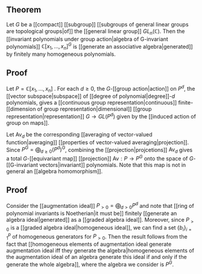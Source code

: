 ## Theorem
Let $G$ be a [[compact]] [[subgroup]] [[subgroups of general linear groups are topological groups|of]] the [[general linear group]] $GL_n(\mathbb C)$. Then the [[invariant polynomials under group action|algebra of G-invariant polynomials]] $\mathbb C[x_1,\dots,x_n]^G$ is [[generate an associative algebra|generated]] by finitely many homogeneous polynomials. 
## Proof
Let $P = \mathbb C[x_1,\dots,x_n]$ . For each $d\geq 0$, the $G$-[[group action|action]] on $P^d$, the [[vector subspace|subspace]] of [[degree of polynomial|degree]]-$d$ polynomials, gives a [[continuous group representation|continuous]] finite-[[dimension of group representation|dimensional]] [[group representation|representation]] $G\to GL(P^d)$ given by the [[induced action of group on maps]]. 

Let $\text{Av}_d$ be the corresponding [[averaging of vector-valued function|averaging]] [[properties of vector-valued averaging|projection]]. Since $P^G = \bigoplus_{d\geq 0} (P^d)^G$, combining the [[projection|projcetions]] $\text{Av}_d$ gives a total $G$-[[equivariant map]] [[projection]] $\text{Av}:P \to P^G$ onto the space of $G$-[[G-invariant vectors|invariant]] polynomials. Note that this map is not in general an [[algebra homomorphism]].

## Proof
Consider the [[augmentation ideal]] $P_{> 0} = \bigoplus_{d> 0} P^d$ and note that [[ring of polynomial invariants is Noetherian|it must be]] finitely [[generate an algebra ideal|generated]] as a [[graded algebra ideal]]. Moreover, since $P_{>0}$ is a [[graded algebra ideal|homogeneous ideal]], we can find a set $\{b_i\}_{i=1}^p$ of homogeneous generators for $P_{>0}$. Then the result follows from the fact that [[homogeneous elements of augmentation ideal generate augmentation ideal iff they generate the algebra|homogeneous elements of the augmentation ideal of an algebra generate this ideal if and only if the generate the whole algebra]], where the algebra we consider is $P^G$. 
